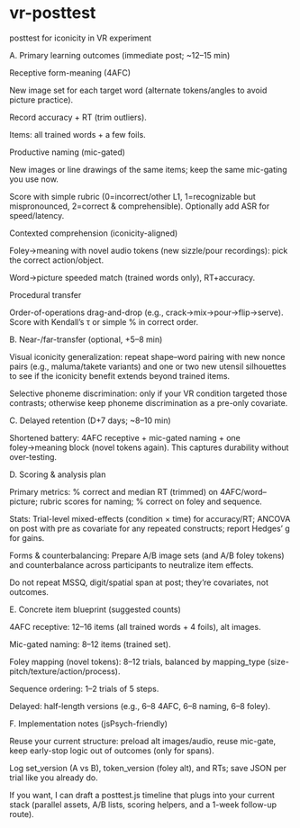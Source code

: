# vr-posttest
posttest for iconicity in VR experiment

A. Primary learning outcomes (immediate post; ~12–15 min)

Receptive form-meaning (4AFC)

New image set for each target word (alternate tokens/angles to avoid picture practice).

Record accuracy + RT (trim outliers).

Items: all trained words + a few foils.

Productive naming (mic-gated)

New images or line drawings of the same items; keep the same mic-gating you use now.

Score with simple rubric (0=incorrect/other L1, 1=recognizable but mispronounced, 2=correct & comprehensible). Optionally add ASR for speed/latency.

Contexted comprehension (iconicity-aligned)

Foley→meaning with novel audio tokens (new sizzle/pour recordings): pick the correct action/object.

Word→picture speeded match (trained words only), RT+accuracy.

Procedural transfer

Order-of-operations drag-and-drop (e.g., crack→mix→pour→flip→serve). Score with Kendall’s τ or simple % in correct order.

B. Near-/far-transfer (optional, +5–8 min)

Visual iconicity generalization: repeat shape–word pairing with new nonce pairs (e.g., maluma/takete variants) and one or two new utensil silhouettes to see if the iconicity benefit extends beyond trained items.

Selective phoneme discrimination: only if your VR condition targeted those contrasts; otherwise keep phoneme discrimination as a pre-only covariate.

C. Delayed retention (D+7 days; ~8–10 min)

Shortened battery: 4AFC receptive + mic-gated naming + one foley→meaning block (novel tokens again). This captures durability without over-testing.

D. Scoring & analysis plan

Primary metrics: % correct and median RT (trimmed) on 4AFC/word–picture; rubric scores for naming; % correct on foley and sequence.

Stats: Trial-level mixed-effects (condition × time) for accuracy/RT; ANCOVA on post with pre as covariate for any repeated constructs; report Hedges’ g for gains.

Forms & counterbalancing: Prepare A/B image sets (and A/B foley tokens) and counterbalance across participants to neutralize item effects.

Do not repeat MSSQ, digit/spatial span at post; they’re covariates, not outcomes.

E. Concrete item blueprint (suggested counts)

4AFC receptive: 12–16 items (all trained words + 4 foils), alt images.

Mic-gated naming: 8–12 items (trained set).

Foley mapping (novel tokens): 8–12 trials, balanced by mapping_type (size-pitch/texture/action/process).

Sequence ordering: 1–2 trials of 5 steps.

Delayed: half-length versions (e.g., 6–8 4AFC, 6–8 naming, 6–8 foley).

F. Implementation notes (jsPsych-friendly)

Reuse your current structure: preload alt images/audio, reuse mic-gate, keep early-stop logic out of outcomes (only for spans).

Log set_version (A vs B), token_version (foley alt), and RTs; save JSON per trial like you already do.

If you want, I can draft a posttest.js timeline that plugs into your current stack (parallel assets, A/B lists, scoring helpers, and a 1-week follow-up route).